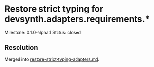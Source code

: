 # Restore strict typing for devsynth.adapters.requirements.*
Milestone: 0.1.0-alpha.1
Status: closed

## Resolution
Merged into [restore-strict-typing-adapters.md](restore-strict-typing-adapters.md).
